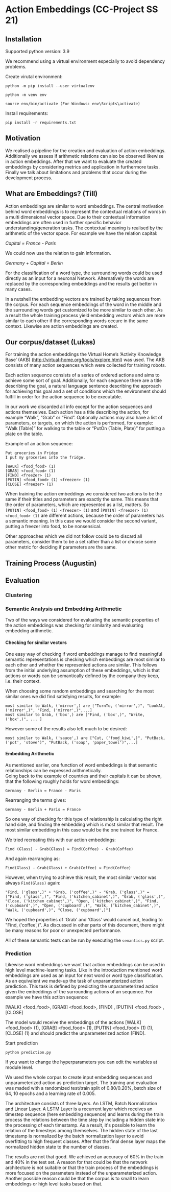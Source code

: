 # Action Embeddings (CC-Project SS 21) 


## Installation

Supported python version: 3.9

We recommend using a virtual environment especially to avoid dependency problems. 

Create virutal environment:

```
python -m pip install --user virtualenv

python -m venv env

source env/bin/activate (For Windows: env\Scripts\activate)
```

Install requirements:

```
pip install -r requirements.txt
```

## Motivation

We realised a pipeline for the creation and evaluation of action embeddings. Additionally we assess if arithmetic relations can also be observed likewise in action embeddings. After that we want to evaluate the created embeddings by considering metrics and application in furthermore tasks. Finally we talk about limitations and problems that occur during the development process.



## What are Embeddings? (Till)


Action embeddings are similar to word embeddings. The central motivation behind word embeddings is to represent the contextual relations of words in a multi dimensional vector space. Due to their contextual information embeddings are often used in further specific behavior understanding/generation tasks. The contextual meaning is realised by the arithmetic of the vector space. For example we have the relation capital:

*Capital = France - Paris*

We could now use the relation to gain information.

*Germany + Capital = Berlin*

For the classification of a word type, the surrounding words could be used directly as an input for a neuronal Network. Alternatively the words are replaced by the corresponding embeddings and the results get better in many cases. 

In a nutshell the embedding vectors are trained by taking sequences from the corpus. For each sequence embeddings of the word in the middle and the surrounding words get customized to be more similar to each other. As a result the whole training process yield embedding vectors which are more similar to each other if the corresponding words occure in the same context. Likewise are action embeddings are created.

## Our corpus/dataset (Lukas)

For training the action embeddings the Virtual Home’s ‘Activity Knowledge Base’ (AKB) (http://virtual-home.org/tools/explore.html) was used. 
The AKB consists of many action sequences which were collected for training robots. 

Each action sequence consists of a series of ordered actions and aims to achieve some sort of goal. 
Additionally, for each sequence there are a title describing the goal, a natural language sentence describing the approach for achieving this goal and a set of conditions which the environment should fulfill in order for the action sequence to be executable. 

In our work we discarded all info except for the action sequences and actions themselves. Each action has a title describing the action, for example “Walk”, “Grab” or “Find”. Optionally actions may also have a list of parameters, or targets, on which the action is performed, for example: “Walk (Table)” for walking to the table or “PutOn (Table, Plate)” for putting a plate on the table. 

Example of an action sequence:

```
Put groceries in Fridge
I put my groceries into the fridge.

[WALK] <food_food> (1)
[GRAB] <food_food> (1)
[FIND] <freezer> (1)
[PUTIN] <food_food> (1) <freezer> (1)
[CLOSE] <freezer> (1)
```

When training the action embeddings we considered two actions to be the same if their titles and parameters are exactly the same.
This means that the order of parameters, which are represented as a list, matters. 
So `[PUTIN] <food_food> (1) <freezer> (1)`  and `[PUTIN] <freezer> (1) <food_food> (1)` are different actions, because the order of parameters has a semantic meaning.
In this case we would consider the second variant, putting a freezer into food, to be nonsensical.

Other approaches which we did not follow could be to discard all parameters, consider them to be a set rather than a list or choose some other metric for deciding if parameters are the same.
 


## Training Process (Augustin)

## Evaluation 

### Clustering

### Semantic Analysis and Embedding Arithmetic

Two of the ways we considered for evaluating the semantic properties of the action embeddings was checking for similarity and evaluating embedding arithmetic.

#### Checking for similar vectors

One easy way of checking if word embeddings manage to find meaningful semantic representations is checking which embeddings are most similar to each other and whether the represented actions are similar.
This follows from the initial underlying assumption of these embeddings, which is that actions or words can be semantically defined by the company they keep, i.e. their context.

When choosing some random embeddings and searching for the most similar ones we did find satisfying results, for example:

```
most similar to Walk, ('mirror',) are ["TurnTo, ('mirror',)", "LookAt, ('mirror',)", "Find, ('mirror',)",...]
most similar to Grab, ('box',) are ["Find, ('box',)", "Write, ('box',)", ... ]
```

However some of the results also left much to be desired:

```
most similar to Walk, ('sauce',) are ["Cut, ('food_kiwi',)", "PutBack, ('pot', 'stove')", "PutBack, ('soap', 'paper_towel')",...]
```

#### Embedding Arithmetic
As mentioned earlier, one function of word embeddings is that semantic relationships can be expressed arithmetically.  
Going back to the example of countries and their capitals it can be shown, that the following roughly holds for word embeddings:

```
Germany - Berlin ≈ France - Paris
```

Rearranging the terms gives:
```
Germany - Berlin + Paris ≈ France
```

So one way of checking for this type of relationship is calculating the right hand side, and finding the embedding which is most similar that result.
The most similar embedding in this case would be the one trained for France.

We tried recreating this with our action embeddings:
```
Find (Glass) - Grab(Glass) ≈ Find(Coffee) - Grab(Coffee)
```
And again rearranging as:
```
Find(Glass) - Grab(Glass) + Grab(Coffee) ≈ Find(Coffee)
```

However, when trying to achieve this result, the most similar vector was always `Find(Glass)` again:

```
"Find, ('glass',)" + "Grab, ('coffee',)" - "Grab, ('glass',)" = ["Find, ('glass',)", "Find, ('kitchen_cabinet',)", "Grab, ('glass',)", "Close, ('kitchen_cabinet',)", "Open, ('kitchen_cabinet',)", "Find, ('cupboard',)", "Open, ('cupboard',)", "Walk, ('kitchen_cabinet',)", "Walk, ('cupboard',)", "Close, ('cupboard',)"]
```

We hoped the properties of 'Grab' and 'Glass' would cancel out, leading to "Find, ('coffee',)". 
As discussed in other parts of this document, there might be many reasons for poor or unexpected performance.  

All of these semantic tests can be run by executing the ```semantics.py``` script.

### Prediction


Likewise word embeddings we want that action embeddings can be used in high level machine-learning tasks. Like in the introduction mentioned word embeddings are used as an input for next word or word type classification. As an equivalent we made-up the task of unparameterized action prediction. This task is defined by predicting the unparameterized action given the embeddings of the surrounding actions of an sequence. For example we have this action sequence:

[WALK] <food_food>, [GRAB] <food_food>, [FIND] <freezer>, [PUTIN] <food_food> <freezer> , [CLOSE] <freezer>

The model would receive the embeddings of the actions [WALK] <food_food> (1), [GRAB] <food_food> (1), [PUTIN] <food_food> (1) <freezer> (1), [CLOSE] <freezer> (1) and should predict the unparameterized action [FIND]. 

Start prediction

```
python prediction.py
```

If you want to change the hyperparameters you can edit the variables at module level.


We used the whole corpus to create input embedding sequences and unparameterized action as prediction target. The training and evaluation was maded with a randomized test/train split of 0.80/0.20%, batch size of 64, 10 epochs and a learning rate of 0.005.

The architecture consists of three layers. An LSTM, Batch Normalization and Linear Layer. A LSTM Layer is a recurrent layer which receives an timestep sequence (here embedding sequence) and learns during the train process the relations between the time step by including a hidden state into the processing of each timestamp. As a result, it's possible to learn the relation of the timesteps among themselves. The hidden state of the last timestamp is normalized by the batch normalization layer to avoid overfitting to high frequent classes. After that the final dense layer maps the normalized hidden state to the number of classes.

The results are not that good. We achieved an accuracy of 60% in the train and 40% in the test set. A reason for that could be that the network architecture is not suitable or that the train process of the embeddings is more focused on the parameters instead of the unparameterized action. Another possible reason could be that the corpus is to small to learn embeddings or high level tasks based on that.
